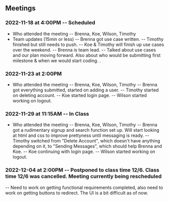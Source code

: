 ## Meetings


### 2022-11-18 at 4:00PM -- Scheduled
- Who attended the meeting -- Brenna, Koe, Wilson, Timothy
- Team updates (15min or less)
  -- Brenna got use case written. 
  -- Timothy finished but still needs to push. 
  -- Koe & Timothy will finish up use cases over the weekend. 
  -- Brenna is team lead. 
  -- Talked about use cases and our plan moving forward. Also about 
    who would be submitting first milestone & when we would start coding.
.

### 2022-11-23 at 2:00PM 
- Who attended the meeting -- Brenna, Koe, Wilson, Timothy
 -- Brenna got everything submitted, started on adding a user. 
  -- Timothy started on deleting account. 
  -- Koe started login page. 
  -- Wilson started working on logout. 

### 2022-11-29 at 11:15AM -- In Class
- Who attended the meeting -- Brenna, Koe, Wilson, Timothy
 -- Brenna got a rudimentary signup and search function set up. Will start looking at html and css to improve prettyness until messaging is ready.
  -- Timothy switched from "Delete Account", which doesn't have anything depending on it, to "Sending Messages", which should help Brenna and Koe. 
  -- Koe continuing with login page. 
  -- Wilson started working on logout. 
  
### 2022-12-04 at 2:00PM -- Postponed to class time 12/6. Class time 12/6 was cancelled. Meeting currently being rescheduled
-- Need to work on getting functional requirements completed, also need to work on getting buttons to redirect. 
The UI is a bit difficult as of now. 

